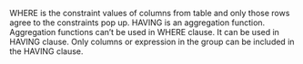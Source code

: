 WHERE is the constraint values of columns from table and only those rows agree to the constraints pop up. HAVING is an aggregation function. Aggregation functions can’t be used in WHERE clause. It can be used in HAVING clause. Only columns or expression in the group can be included in the HAVING clause.
